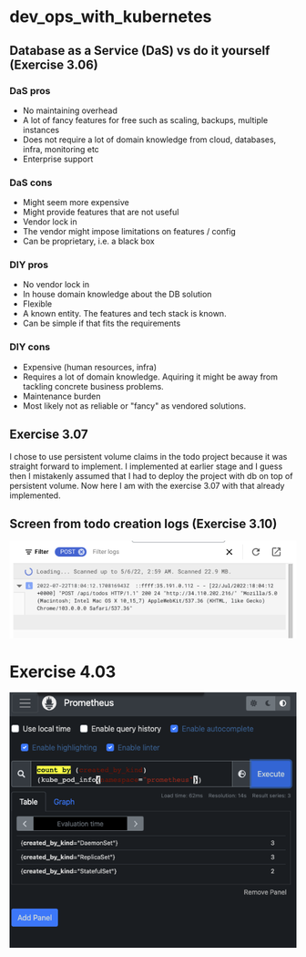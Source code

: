 # dev_ops_with_kubernetes

## Database as a Service (DaS) vs do it yourself (Exercise 3.06)

### DaS pros

- No maintaining overhead
- A lot of fancy features for free such as scaling, backups, multiple instances
- Does not require a lot of domain knowledge from cloud, databases, infra, monitoring etc
- Enterprise support

### DaS cons

- Might seem more expensive
- Might provide features that are not useful
- Vendor lock in
- The vendor might impose limitations on features / config
- Can be proprietary, i.e. a black box

### DIY pros

- No vendor lock in
- In house domain knowledge about the DB solution
- Flexible
- A known entity. The features and tech stack is known.
- Can be simple if that fits the requirements

### DIY cons

- Expensive (human resources, infra)
- Requires a lot of domain knowledge. Aquiring it might be away from tackling concrete business problems.
- Maintenance burden
- Most likely not as reliable or "fancy" as vendored solutions.

## Exercise 3.07

I chose to use persistent volume claims in the todo project because it was straight forward to implement. I implemented at earlier stage and I guess then I mistakenly assumed that I had to deploy the project with db on top of persistent volume. Now here I am with the exercise 3.07 with that already implemented.

## Screen from todo creation logs (Exercise 3.10)

![todo post logs image](./todo-post-logs.png)

# Exercise 4.03

![todo post logs image](./graphana-statefulsets.png)
